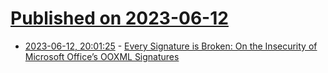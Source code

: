 # [Published on 2023-06-12](index.md)

* [2023-06-12, 20:01:25](https://lobste.rs/s/dqgo04/every_signature_is_broken_on_insecurity) - [Every Signature is Broken: On the Insecurity of Microsoft Office’s OOXML Signatures](https://www.usenix.org/system/files/sec23summer_235-rohlmann-prepub.pdf)
